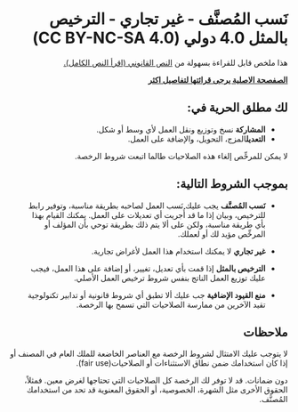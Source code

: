 <div dir="rtl">

# نَسب المُصنَّف - غير تجاري - الترخيص بالمثل 4.0 دولي (CC BY-NC-SA 4.0)


هذا ملخص قابل للقراءة بسهولة من [النص القانوني (اقرأ النص الكامل).](https://creativecommons.org/licenses/by-nc-sa/4.0/deed.ar)

[**الصفصحة الاصلية يرجى قرائتها لتفاصيل اكثر**](https://creativecommons.org/licenses/by-nc-sa/4.0/deed.ar)

## لك مطلق الحرية في:
- **المشاركة** نسخ وتوزيع ونقل العمل لأي وسط أو شكل. 
- **التعديل**المزج، التحويل، والإضافة على العمل.  

لا يمكن للمرخِّص إلغاء هذه الصلاحيات طالما اتبعت شروط الرخصة.

## بموجب الشروط التالية:

- **نَسب المُصنَّف** يجب عليك نَسب العمل لصاحبه بطريقة مناسبة، وتوفير رابط للترخيص، وبيان إذا ما قد أُجريت أي تعديلات على العمل. يمكنك القيام بهذا بأي طريقة مناسبة، ولكن على ألا يتم ذلك بطريقة توحي بأن المؤلف أو المرخِّص مؤيد لك أو لعملك. 

- **غير تجاري** لا يمكنك استخدام هذا العمل لأغراض تجارية. 

- **الترخيص بالمثل**  إذا قمت بأي تعديل، تغيير، أو إضافة على هذا العمل، فيجب عليك توزيع العمل الناتج بنفس شروط ترخيص العمل الأصلي.  

- **منع القيود الإضافية** جب عليك ألا تطبق أي شروط قانونية أو تدابير تكنولوجية تقيد الآخرين من ممارسة الصلاحيات التي تسمح بها الرخصة. 

## ملاحظات

لا يتوجب عليك الامتثال لشروط الرخصة مع العناصر الخاضعة للملك العام في المصنف أو إذا كان استخدامك ضمن نطاق الاستثناءات أو الصلاحيات(fair use). 

دون ضمانات. قد لا توفر لك الرخصة كل الصلاحيات التي تحتاجها لغرض معين. فمثلاً، الحقوق الأخرى مثل الشهرة، الخصوصية، أو الحقوق المعنوية قد تحد من استخدامك المُصنَّف. 


</div>
